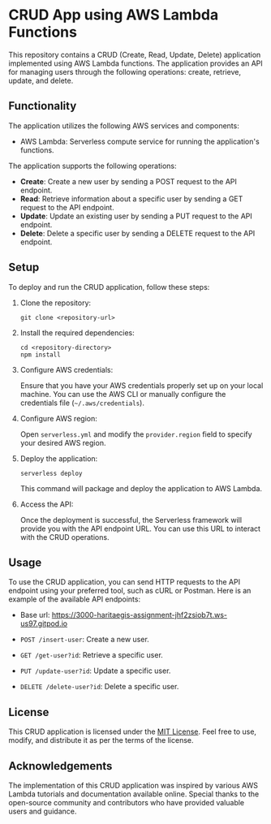 # CRUD App using AWS Lambda Functions

This repository contains a CRUD (Create, Read, Update, Delete) application implemented using AWS Lambda functions. The application provides an API for managing users through the following operations: create, retrieve, update, and delete.

## Functionality

The application utilizes the following AWS services and components:

- AWS Lambda: Serverless compute service for running the application's functions.

The application supports the following operations:

- **Create**: Create a new user by sending a POST request to the API endpoint.
- **Read**: Retrieve information about a specific user by sending a GET request to the API endpoint.
- **Update**: Update an existing user by sending a PUT request to the API endpoint.
- **Delete**: Delete a specific user by sending a DELETE request to the API endpoint.

## Setup

To deploy and run the CRUD application, follow these steps:

1. Clone the repository:

   ```shell
   git clone <repository-url>
   ```

2. Install the required dependencies:

   ```shell
   cd <repository-directory>
   npm install
   ```

3. Configure AWS credentials:

   Ensure that you have your AWS credentials properly set up on your local machine. You can use the AWS CLI or manually configure the credentials file (`~/.aws/credentials`).

4. Configure AWS region:

   Open `serverless.yml` and modify the `provider.region` field to specify your desired AWS region.

5. Deploy the application:

   ```shell
   serverless deploy
   ```

   This command will package and deploy the application to AWS Lambda.

6. Access the API:

   Once the deployment is successful, the Serverless framework will provide you with the API endpoint URL. You can use this URL to interact with the CRUD operations.

## Usage

To use the CRUD application, you can send HTTP requests to the API endpoint using your preferred tool, such as cURL or Postman. Here is an example of the available API endpoints:

- Base url: https://3000-haritaegis-assignment-jhf2zsiob7t.ws-us97.gitpod.io

- `POST /insert-user`: Create a new user.
- `GET /get-user?id`: Retrieve a specific user.
- `PUT /update-user?id`: Update a specific user.
- `DELETE /delete-user?id`: Delete a specific user.

## License

This CRUD application is licensed under the [MIT License](LICENSE). Feel free to use, modify, and distribute it as per the terms of the license.

## Acknowledgements

The implementation of this CRUD application was inspired by various AWS Lambda tutorials and documentation available online. Special thanks to the open-source community and contributors who have provided valuable users and guidance.
